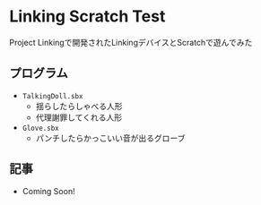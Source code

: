 # Linking Scratch Test
Project Linkingで開発されたLinkingデバイスとScratchで遊んでみた

## プログラム
- `TalkingDoll.sbx`
	- 揺らしたらしゃべる人形
	- 代理謝罪してくれる人形
- `Glove.sbx`
	- パンチしたらかっこいい音が出るグローブ

## 記事
- Coming Soon!
